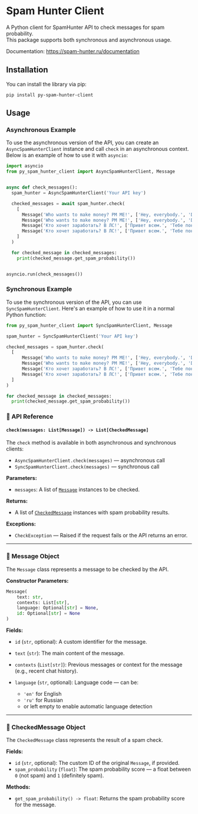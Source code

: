 # Spam Hunter Client

A Python client for SpamHunter API to check messages for spam probability.<br>This package supports both synchronous and asynchronous usage.

Documentation: https://spam-hunter.ru/documentation

## Installation

You can install the library via pip:

`pip install py-spam-hunter-client`

## Usage

### Asynchronous Example

To use the asynchronous version of the API, you can create an `AsyncSpamHunterClient` instance and call `check` in an asynchronous context. Below is an example of how to use it with `asyncio`:

```python
import asyncio
from py_spam_hunter_client import AsyncSpamHunterClient, Message


async def check_messages():
  spam_hunter = AsyncSpamHunterClient('Your API key')

  checked_messages = await spam_hunter.check(
    [
      Message('Who wants to make money? PM ME!', ['Hey, everybody.', 'Did you like the movie?'], 'en'),
      Message('Who wants to make money? PM ME!', ['Hey, everybody.', 'Did you like the movie?']),
      Message('Кто хочет заработать? В ЛС!', ['Привет всем.', 'Тебе понравился фильм?'], 'ru'),
      Message('Кто хочет заработать? В ЛС!', ['Привет всем.', 'Тебе понравился фильм?'])
    ]
  )

  for checked_message in checked_messages:
    print(checked_message.get_spam_probability())


asyncio.run(check_messages())
```

### Synchronous Example
To use the synchronous version of the API, you can use `SyncSpamHunterClient`. Here's an example of how to use it in a normal Python function:

```python
from py_spam_hunter_client import SyncSpamHunterClient, Message

spam_hunter = SyncSpamHunterClient('Your API key')

checked_messages = spam_hunter.check(
  [
      Message('Who wants to make money? PM ME!', ['Hey, everybody.', 'Did you like the movie?'], 'en'),
      Message('Who wants to make money? PM ME!', ['Hey, everybody.', 'Did you like the movie?']),
      Message('Кто хочет заработать? В ЛС!', ['Привет всем.', 'Тебе понравился фильм?'], 'ru'),
      Message('Кто хочет заработать? В ЛС!', ['Привет всем.', 'Тебе понравился фильм?'])
  ]
)

for checked_message in checked_messages:
  print(checked_message.get_spam_probability())
```

### 📘 API Reference

#### `check(messages: List[Message]) -> List[CheckedMessage]`

The `check` method is available in both asynchronous and synchronous clients:

* `AsyncSpamHunterClient.check(messages)` — asynchronous call
* `SyncSpamHunterClient.check(messages)` — synchronous call

**Parameters:**

* `messages`: A list of [`Message`](#message-object) instances to be checked.

**Returns:**

* A list of [`CheckedMessage`](#checkedmessage-object) instances with spam probability results.

**Exceptions:**

* `CheckException` — Raised if the request fails or the API returns an error.

---

### 📩 Message Object

The `Message` class represents a message to be checked by the API.

**Constructor Parameters:**

```python
Message(
    text: str,
    contexts: List[str],
    language: Optional[str] = None,
    id: Optional[str] = None
)
```

**Fields:**

* `id` (`str`, optional): A custom identifier for the message.
* `text` (`str`): The main content of the message.
* `contexts` (`List[str]`): Previous messages or context for the message (e.g., recent chat history).
* `language` (`str`, optional): Language code — can be:

  * `'en'` for English
  * `'ru'` for Russian
  * or left empty to enable automatic language detection

---

### 🔢 CheckedMessage Object

The `CheckedMessage` class represents the result of a spam check.

**Fields:**

* `id` (`str`, optional): The custom ID of the original `Message`, if provided.
* `spam_probability` (`float`): The spam probability score — a float between `0` (not spam) and `1` (definitely spam).

**Methods:**

* `get_spam_probability() -> float`: Returns the spam probability score for the message.